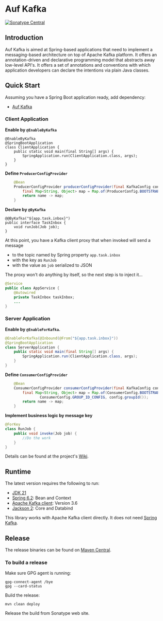 # Auf Kafka

[![Sonatype Central](https://maven-badges.sml.io/sonatype-central/me.ehp246/auf-kafka/badge.svg?style=flat-square)](https://central.sonatype.com/artifact/me.ehp246/auf-kafka)

## Introduction
Auf Kafka is aimed at Spring-based applications that need to implement a messaging-based architecture on top of Apache Kafka platform. It offers an annotation-driven and declarative programming model that abstracts away low-level API's. It offers a set of annotations and conventions with which application developers can declare the intentions via plain Java classes.

## Quick Start

Assuming you have a Spring Boot application ready, add dependency:

* [Auf Kafka](https://mvnrepository.com/artifact/me.ehp246/auf-kafka)

### Client Application

**Enable by `@EnableByKafka`**

```
@EnableByKafka
@SpringBootApplication
class ClientApplication {
    public static void main(final String[] args) {
        SpringApplication.run(ClientApplication.class, args);
    }
}
```

**Define `ProducerConfigProvider`**

```java
    @Bean
    ProducerConfigProvider producerConfigProvider(final KafkaConfig config) {
        final Map<String, Object> map = Map.of(ProducerConfig.BOOTSTRAP_SERVERS_CONFIG, config.bootStrapServers());
        return name -> map;
    }
```

**Declare by `@ByKafka`**

```
@@ByKafka("${app.task.inbox}")
public interface TaskInbox {
    void runJob(Job job);
}
```
At this point, you have a Kafka client proxy that when invoked will send a message
* to the topic named by Spring property `app.task.inbox`
* with the key as `RunJob`
* with the value as `job` serialized to JSON

The proxy won't do anything by itself, so the next step is to inject it...

```java
@Service
public class AppService {
    @Autowired
    private TaskInbox taskInbox;
    ...
}
```

### Server Application

**Enable by `@EnableForKafka`.**

```java
@EnableForKafka(@Inbound(@From("${app.task.inbox}"))
@SpringBootApplication
class ServerApplication {
    public static void main(final String[] args) {
        SpringApplication.run(ClientApplication.class, args);
    }
}
```

**Define `ConsumerConfigProvider`**

```java
    @Bean
    ConsumerConfigProvider consumerConfigProvider(final KafkaConfig config) {
        final Map<String, Object> map = Map.of(ConsumerConfig.BOOTSTRAP_SERVERS_CONFIG, config.bootStrapServers(),
                ConsumerConfig.GROUP_ID_CONFIG, config.groupId());
        return name -> map;
    }
```


**Implement business logic by message key**

```java
@ForKey
class RunJob {
    public void invoke(Job job) {
        //Do the work
    }
}
```

Details can be found at the project's [Wiki](https://github.com/ehp246/auf-kafka/wiki).

## Runtime
The latest version requires the following to run:
* <a href='https://openjdk.org/projects/jdk/21/'>JDK 21</a>
* <a href='https://mvnrepository.com/artifact/org.springframework'>Spring 6.2</a>: Bean and Context
* <a href='https://mvnrepository.com/artifact/org.apache.kafka/kafka-clients'>Apache Kafka client</a>: Version 3.6
* <a href='https://mvnrepository.com/artifact/com.fasterxml.jackson'>Jackson 2</a>: Core and Databind

This library works with Apache Kafka client directly. It does not need <a href="https://mvnrepository.com/artifact/org.springframework.kafka/spring-kafka">Spring Kafka</a>.

## Release
The release binaries can be found on [Maven Central](https://mvnrepository.com/artifact/me.ehp246/auf-kafka).

### To build a release

Make sure GPG agent is running:

```shell
gpg-connect-agent /bye
gpg --card-status
```

Build the release:

```shell
mvn clean deploy
```

Release the build from Sonatype web site.
